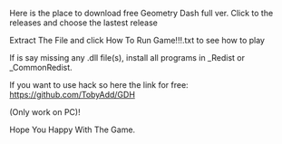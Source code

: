 Here is the place to download free Geometry Dash full ver.
Click to the releases and choose the lastest release

Extract The File and click How To Run Game!!!.txt to see how to play

If is say missing any .dll file(s), install all programs in _Redist or _CommonRedist.

If you want to use hack so here the link for free: https://github.com/TobyAdd/GDH

(Only work on PC)!

Hope You Happy With The Game.

